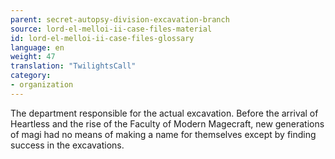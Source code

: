 ```yaml
---
parent: secret-autopsy-division-excavation-branch
source: lord-el-melloi-ii-case-files-material
id: lord-el-melloi-ii-case-files-glossary
language: en
weight: 47
translation: "TwilightsCall"
category:
- organization
---
```


The department responsible for the actual excavation.
Before the arrival of Heartless and the rise of the Faculty of Modern Magecraft, new generations of magi had no means of making a name for themselves except by finding success in the excavations.
